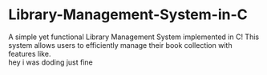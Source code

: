 # Library-Management-System-in-C
A simple yet functional Library Management System implemented in C! This system allows users to efficiently manage their book collection with features like.
<br>
hey i was doding just fine 

